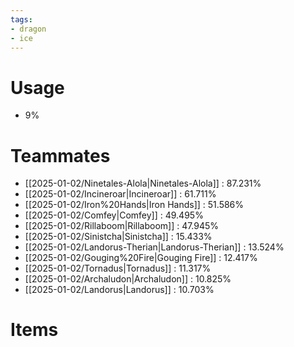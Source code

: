 ```yaml
---
tags:
- dragon
- ice
---
```

# Usage
- 9%
# Teammates
- [[2025-01-02/Ninetales-Alola|Ninetales-Alola]] : 87.231%
- [[2025-01-02/Incineroar|Incineroar]] : 61.711%
- [[2025-01-02/Iron%20Hands|Iron Hands]] : 51.586%
- [[2025-01-02/Comfey|Comfey]] : 49.495%
- [[2025-01-02/Rillaboom|Rillaboom]] : 47.945%
- [[2025-01-02/Sinistcha|Sinistcha]] : 15.433%
- [[2025-01-02/Landorus-Therian|Landorus-Therian]] : 13.524%
- [[2025-01-02/Gouging%20Fire|Gouging Fire]] : 12.417%
- [[2025-01-02/Tornadus|Tornadus]] : 11.317%
- [[2025-01-02/Archaludon|Archaludon]] : 10.825%
- [[2025-01-02/Landorus|Landorus]] : 10.703%
# Items